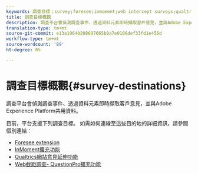 ```yaml
---
keywords: 調查目標；survey;foresee;inmoment;web intercept surveys;qualtrics
title: 調查目標概觀
description: 調查平台會偵測調查事件、透過資料元素即時擷取客戶意見，並與Adobe Experience Platform共用資料。
translation-type: tm+mt
source-git-commit: e13a19640208697665b0a7e0106def33fd1e456d
workflow-type: tm+mt
source-wordcount: '89'
ht-degree: 0%

---
```



# 調查目標概觀{#survey-destinations}

調查平台會偵測調查事件、透過資料元素即時擷取客戶意見，並與Adobe Experience Platform共用資料。

目前，平台支援下列調查目標。 如需如何連線至這些目的地的詳細資訊，請參閱個別連結：

- [Foresee extension](./foresee.md)
- [InMoment擴充功能](./inmoment.md)
- [Qualtrics網站意見延伸功能](./qualtrics.md)
- [Web截距調查- QuestionPro擴充功能](./web-intercept-surveys.md)
